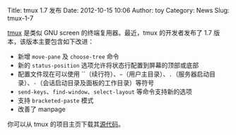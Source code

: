 Title: tmux 1.7 发布
Date: 2012-10-15 10:06
Author: toy
Category: News
Slug: tmux-1-7

[tmux][t] 是类似 GNU screen 的终端复用器。最近，tmux 的开发者发布了 1.7
版本，该版本主要包含如下改进：

* 新增 `move-pane` 及 `choose-tree` 命令  
* 新的 `status-position` 选项允许将状态行配置到屏幕的顶部或底部  
* 配置文件现在可以使用
``（续行符）、`~`（用户主目录）、`.`（服务器启动目录）、`-`（会话启动目录及面板的工作目录）等符号  
* `send-keys`、`find-window`、`select-layout`
等命令支持新的选项  
* 支持 `bracketed-paste` 模式  
* 改善了 manpage

你可以从 tmux 的项目主页下载其[源代码][s]。

[t]: http://tmux.sourceforge.net  
[s]: http://sourceforge.net/projects/tmux/files/tmux/tmux-1.7/
